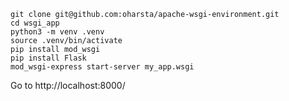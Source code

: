 <!--- https://davidhamann.de/2017/08/05/running-flask-with-wsgi-on-macos/ --->
```
git clone git@github.com:oharsta/apache-wsgi-environment.git
cd wsgi_app
python3 -m venv .venv
source .venv/bin/activate
pip install mod_wsgi
pip install Flask
mod_wsgi-express start-server my_app.wsgi
```
Go to http://localhost:8000/
